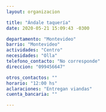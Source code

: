 ```yaml
---
layout: organizacion

title: "Ándale taquería"
date: 2020-05-21 15:09:43 -0300

departamento: "Montevideo"
barrio: "Montevideo"
actividades: "Centro"
necesidades: "Olla"
telefono_contacto: "No corresponde"
direccion: "099456647"

otros_contactos: ""
horario: "12:00 hs"
aclaraciones: "Entregan viandas"
cuenta_bancaria: ""

---
```

